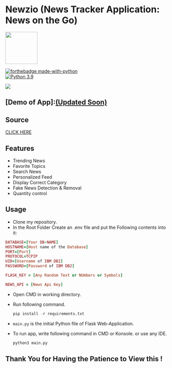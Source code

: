 # Newzio (News Tracker Application: News on the Go)
<img src="https://res.cloudinary.com/newztrakerapplication/image/upload/v1666162102/logo_aehult.png" height="100px" width="100px">


[![forthebadge made-with-python](http://ForTheBadge.com/images/badges/made-with-python.svg)](https://www.python.org/)                 
[![Python 3.9](https://img.shields.io/badge/python-3.9-blue.svg)](https://www.python.org/downloads/release/python-360/)   

<img  src="https://res.cloudinary.com/newztrakerapplication/image/upload/v1663078704/news-tracker-horizontal-487x192_xbv74e.png">

## [Demo of App]:[(Updated Soon)]()

## Source
   <a href="https://github.com/IBM-EPBL/IBM-Project-5731-1658813704/tree/master/Final%20Deliverables/Newzio%20-%20News%20Tracker%20Application" target = "_blank">CLICK HERE</a>

## Features
- Trending News
- Favorite Topics
- Search News
- Personalized Feed
- Display Correct Category
- Fake News Detection & Removal
- Quantity control

## Usage
- Clone my repository.
- In the Root Folder Create an .env file and put the Following contents into it:
```ruby
DATABASE=[Your DB-NAME]
HOSTNAME=[Host name of the Database]
PORT=[Port]
PROTOCOL=TCPIP
UID=[Username of IBM DB2]
PASSWORD=[Password of IBM DB2]

FLASK_KEY = [Any Random Text or NUmbers or Symbols]

NEWS_API = [News Api Key]
```
- Open CMD in working directory.
- Run following command.
  ```python
  pip install -r requirements.txt
  
  ```
- `main.py` is the initial Python file of Flask Web-Application. 
- To run app, write following command in CMD or Konsole. or use any IDE.

  ```python
  python3 main.py
  
  ```

## Thank You for Having the Patience to View this !
